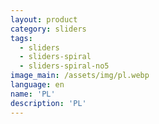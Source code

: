 ```yaml
---
layout: product
category: sliders
tags:
  - sliders
  - sliders-spiral
  - sliders-spiral-no5
image_main: /assets/img/pl.webp
language: en
name: 'PL'
description: 'PL'
---
```


